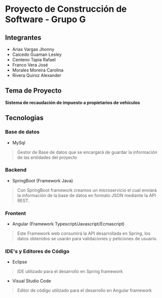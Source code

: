 # Proyecto de Construcción de Software - Grupo G

## Integrantes
- Arias Vargas Jhonny
- Caicedo Guaman Lesley
- Centeno Tapia Rafael
- Franco Vera José
- Morales Moreira Carolina
- Rivera Quiroz Alexander

## Tema de Proyecto
**Sistema de recaudación de impuesto a propietarios de vehículos**

## Tecnologías
### Base de datos
- MySql
> Gestor de Base de datos que se encargará de guardar la información de las entidades del proyecto
### Backend
- SpringBoot (Framework Java)
> Con SpringBoot framework creamos un microservicio el cual enviará la información de la base de datos en formato JSON mediante la API REST.
### Frontent
- Angular (Framework Typescript/Javascript/Ecmascript)
> Este Framework web consumirá la API desarrollada en Spring, los datos obtenidos se usarán para validaciones y peticiones de usuario.
### IDE's y Editores de Código
- Eclipse
> IDE utilizado para el desarrollo en Spring framework
- Visual Studio Code
> Editor de código utilizado para el desarrollo en Angular framework
